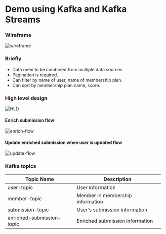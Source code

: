 # Demo using Kafka and Kafka Streams

### Wireframe
![wireframe](docs/images/wireframe.png)

### Briefly
- Data need to be combined from multiple data sources.
- Pagination is required.
- Can filter by name of user, name of membership plan.
- Can sort by membership plan name, score.

### High level design
![HLD](docs/images/HLD.png)

#### Enrich submission flow
![enrich-flow](docs/images/stream-join-table.png)

#### Update enriched submission when user is updated flow
![update-flow](docs/images/update-enriched-submission.png)

### Kafka topics

| Topic Name                    | Description |
|------------                   |-------------|
| user-topic                    | User information|
| member-topic                  | Member in membership information |
| submission-topic              | User's submission information |
| enriched-submission-topic     | Enriched submission information |

